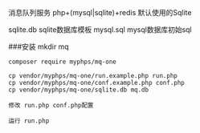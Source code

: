消息队列服务 php+(mysql|sqlite)+redis 默认使用的Sqlite

sqlite.db sqlite数据库模板
mysql.sql mysql数据库初始sql

###安装
    mkdir mq
    
    composer require myphps/mq-one
    
    cp vendor/myphps/mq-one/run.example.php run.php
    cp vendor/myphps/mq-one/conf.example.php conf.php
    cp vendor/myphps/mq-one/sqlite.db mq.db
    
    修改 run.php conf.php配置
    
    运行 run.php 
    